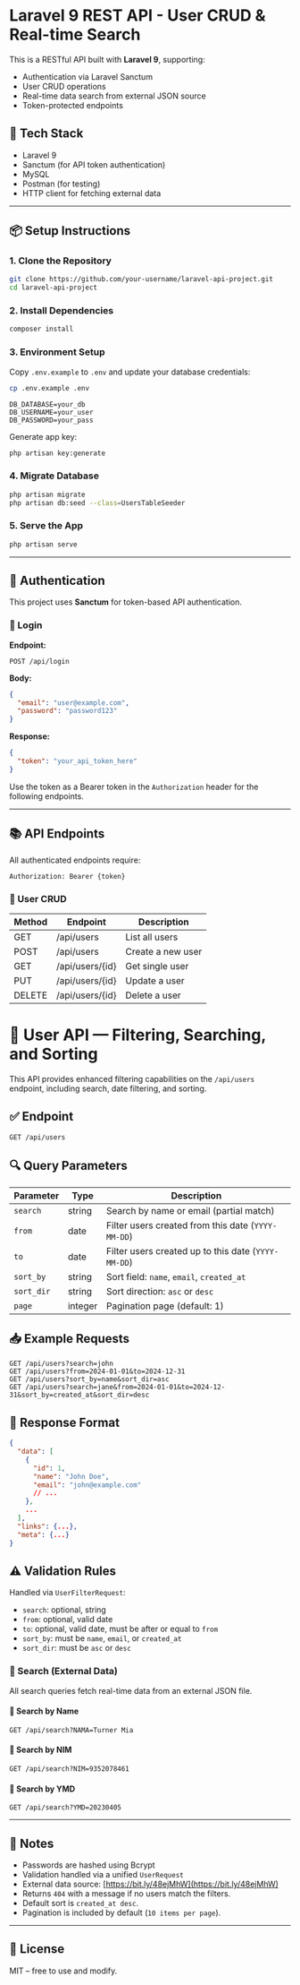 # Laravel 9 REST API - User CRUD & Real-time Search

This is a RESTful API built with **Laravel 9**, supporting:
- Authentication via Laravel Sanctum
- User CRUD operations
- Real-time data search from external JSON source
- Token-protected endpoints

## 🚀 Tech Stack

- Laravel 9
- Sanctum (for API token authentication)
- MySQL
- Postman (for testing)
- HTTP client for fetching external data

---

## 📦 Setup Instructions

### 1. Clone the Repository

```bash
git clone https://github.com/your-username/laravel-api-project.git
cd laravel-api-project
```

### 2. Install Dependencies

```bash
composer install
```

### 3. Environment Setup

Copy `.env.example` to `.env` and update your database credentials:

```bash
cp .env.example .env
```

```env
DB_DATABASE=your_db
DB_USERNAME=your_user
DB_PASSWORD=your_pass
```

Generate app key:

```bash
php artisan key:generate
```

### 4. Migrate Database

```bash
php artisan migrate
php artisan db:seed --class=UsersTableSeeder
```

### 5. Serve the App

```bash
php artisan serve
```

---

## 🔐 Authentication

This project uses **Sanctum** for token-based API authentication.

### 🧪 Login

**Endpoint:**
```
POST /api/login
```

**Body:**
```json
{
  "email": "user@example.com",
  "password": "password123"
}
```

**Response:**
```json
{
  "token": "your_api_token_here"
}
```

Use the token as a Bearer token in the `Authorization` header for the following endpoints.

---

## 📚 API Endpoints

All authenticated endpoints require:

```
Authorization: Bearer {token}
```

### 👤 User CRUD

| Method | Endpoint         | Description          |
|--------|------------------|----------------------|
| GET    | /api/users       | List all users       |
| POST   | /api/users       | Create a new user    |
| GET    | /api/users/{id}  | Get single user      |
| PUT    | /api/users/{id}  | Update a user        |
| DELETE | /api/users/{id}  | Delete a user        |

# 📘 User API — Filtering, Searching, and Sorting

This API provides enhanced filtering capabilities on the `/api/users` endpoint, including search, date filtering, and sorting.

## ✅ Endpoint

```
GET /api/users
```

## 🔍 Query Parameters

| Parameter   | Type     | Description |
|-------------|----------|-------------|
| `search`    | string   | Search by name or email (partial match) |
| `from`      | date     | Filter users created from this date (`YYYY-MM-DD`) |
| `to`        | date     | Filter users created up to this date (`YYYY-MM-DD`) |
| `sort_by`   | string   | Sort field: `name`, `email`, `created_at` |
| `sort_dir`  | string   | Sort direction: `asc` or `desc` |
| `page`      | integer  | Pagination page (default: 1) |

## 📥 Example Requests

```http
GET /api/users?search=john
GET /api/users?from=2024-01-01&to=2024-12-31
GET /api/users?sort_by=name&sort_dir=asc
GET /api/users?search=jane&from=2024-01-01&to=2024-12-31&sort_by=created_at&sort_dir=desc
```

## 🔄 Response Format

```json
{
  "data": [
    {
      "id": 1,
      "name": "John Doe",
      "email": "john@example.com"
      // ...
    },
    ...
  ],
  "links": {...},
  "meta": {...}
}
```

## ⚠️ Validation Rules

Handled via `UserFilterRequest`:

- `search`: optional, string
- `from`: optional, valid date
- `to`: optional, valid date, must be after or equal to `from`
- `sort_by`: must be `name`, `email`, or `created_at`
- `sort_dir`: must be `asc` or `desc`


### 🧠 Search (External Data)

All search queries fetch real-time data from an external JSON file.

#### 🔎 Search by Name
```
GET /api/search?NAMA=Turner Mia
```

#### 🔎 Search by NIM
```
GET /api/search?NIM=9352078461
```

#### 🔎 Search by YMD
```
GET /api/search?YMD=20230405
```

---

## 📑 Notes

- Passwords are hashed using Bcrypt
- Validation handled via a unified `UserRequest`
- External data source: [https://bit.ly/48ejMhW](https://bit.ly/48ejMhW)
- Returns `404` with a message if no users match the filters.
- Default sort is `created_at desc`.
- Pagination is included by default (`10 items per page`).

---

## 📜 License

MIT – free to use and modify.
